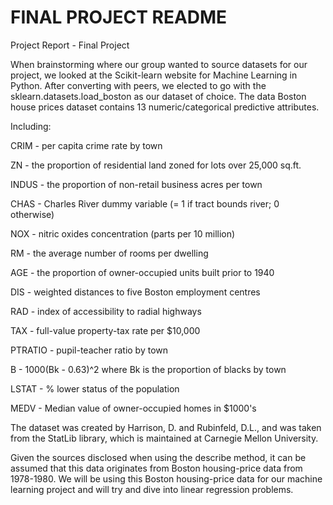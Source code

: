 # FINAL PROJECT README 

Project Report - Final Project
 
When brainstorming where our group wanted to source datasets for our project, we looked at the Scikit-learn website for Machine Learning in Python. 
After converting with peers, we elected to go with the sklearn.datasets.load_boston as our dataset of choice. The data Boston house prices dataset contains 13 numeric/categorical predictive attributes. 
 
Including:

CRIM - per capita crime rate by town

ZN - the proportion of residential land zoned for lots over 25,000 sq.ft.

INDUS - the proportion of non-retail business acres per town

CHAS - Charles River dummy variable (= 1 if tract bounds river; 0 otherwise)

NOX - nitric oxides concentration (parts per 10 million)

RM - the average number of rooms per dwelling

AGE - the proportion of owner-occupied units built prior to 1940

DIS - weighted distances to five Boston employment centres

RAD - index of accessibility to radial highways

TAX - full-value property-tax rate per $10,000

PTRATIO - pupil-teacher ratio by town

B - 1000(Bk - 0.63)^2 where Bk is the proportion of blacks by town

LSTAT - % lower status of the population

MEDV - Median value of owner-occupied homes in $1000's
 
The dataset was created by Harrison, D. and Rubinfeld, D.L., and was taken from the StatLib library, which is maintained at Carnegie Mellon University. 
 
Given the sources disclosed when using the describe method, it can be assumed that this data originates from Boston housing-price data from 1978-1980. We will be using this Boston housing-price data for our machine learning project and will try and dive into linear regression problems.  

